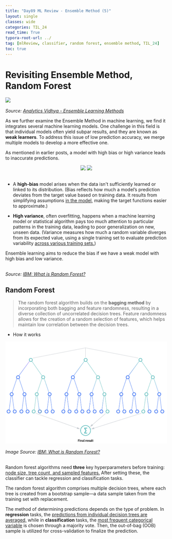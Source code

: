 ```yaml
---
title: "Day89 ML Review - Ensemble Method (5)"
layout: single
classes: wide
categories: TIL_24
read_time: True
typora-root-url: ../
tag: [mlReview, classifier, random forest, ensemble method, TIL_24]
toc: true 
---
```


# Revisiting Ensemble Method, Random Forest

<img src="/blog/images/2024-10-11-TIL24_Day89/82E621C9-1573-455E-8D34-E0340B9F2D1B.jpeg">

<I>Source: [Analytics Vidhya - Ensemble Learning Methods](https://www.analyticsvidhya.com/blog/2023/01/ensemble-learning-methods-bagging-boosting-and-stacking/)</I>

As we further examine the Ensemble Method in machine learning, we find it integrates several machine learning models. One challenge in this field is that individual models often yield subpar results, and they are known as **weak learners**. To address this issue of low prediction accuracy, we merge multiple models to develop a more effective one.

As mentioned in earlier posts, a model with high bias or high variance leads to inaccurate predictions.

<center>
  <img src="/blog/images/2024-10-11-TIL24_Day89/image-20241012112953805.png">
  <img src="/blog/images/2024-10-11-TIL24_Day89/image-20241012112959670.png"> <br><Br>
</center>




- A **high-bias** model arises when the data isn't sufficiently learned or linked to its distribution. (Bias reflects how much a model’s prediction deviates from the target value based on training data. It results from simplifying assumptions <u>in the model</u>, making the target functions easier to approximate.)

- **High variance**, often overfitting, happens when a machine learning model or statistical algorithm pays too much attention to particular patterns in the training data, leading to poor generalization on new, unseen data. (Variance measures how much a random variable diverges from its expected value, using a single training set to evaluate prediction variability <u>across various training sets.</u>)



Ensemble learning aims to reduce the bias if we have a weak model with high bias and low variance. <br><br>



<I>Source: [IBM: What is Random Forest?](https://www.ibm.com/topics/random-forest#:~:text=Random%20forest%20is%20a%20commonly,Decision%20trees)</I>

## Random Forest

> The random forest algorithm builds on the **bagging method** by incorporating both bagging and feature randomness, resulting in a diverse collection of uncorrelated decision trees. Feature randomness allows for the creation of a random selection of features, which helps maintain low correlation between the decision trees.



- How it works

![image-20241012115441856](/images/2024-10-11-TIL24_Day89/image-20241012115441856.png)

<I>Image Source: [IBM: What is Random Forest?](https://www.ibm.com/topics/random-forest#:~:text=Random%20forest%20is%20a%20commonly,Decision%20trees)</I><br><br>

Random forest algorithms need **three** key hyperparameters before training: <u>node size, tree count, and sampled features.</u> After setting these, the classifier can tackle regression and classification tasks.

The random forest algorithm comprises multiple decision trees, where each tree is created from a bootstrap sample—a data sample taken from the training set with replacement.

The method of determining predictions depends on the type of problem. In **regression** tasks, the <u>predictions from individual decision trees are averaged,</u> while in **classification** tasks, the <u>most frequent categorical variable</u> is chosen through a majority vote. Then, the out-of-bag (OOB) sample is utilized for cross-validation to finalize the prediction.













<br><br>

